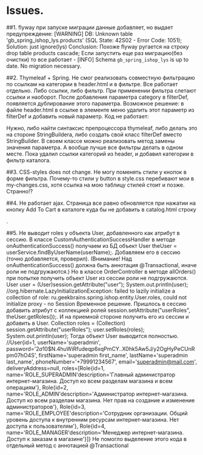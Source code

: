 # Issues.

##1. flyway при запуске миграции данные добавляет, но выдает предупреждение:
[WARNING] DB: Unknown table 'gb_spring_ishop_lys.products' (SQL State: 42S02 - Error Code: 1051);
Solution: just ignore(lys)
Conclusion: Похоже flyway ругается на строку drop table products cascade;
Если запустить еще раз миграцию(без очистки) то все работает - 
[INFO] Schema `gb_spring_ishop_lys` is up to date. No migration necessary.

##2. Thymeleaf + Spring.
 Не смог реализовать совместную фильтрацию по ссылкам на категории в header.html 
 и в фильтре. Все работает отдельно. Либо ссылки, либо фильтр. При применении фильтра слетают ссылки и наоборот. 
 После добавления параметра category в filterDef, появляется дублирование этого параметра.
 Возможное решение: 
 в файле header.html в ссылке в элементе меню удалить этот параметр из filterDef 
 и добавить новый параметр.
 Код не работает:
                             <!-- does not work -->
 <!--                            <li th:class="${#strings.equals(param.category, category.id) ? 'nav-item nav-pills' : 'nav-item'}">-->
 <!--                                <a th:class="${#strings.equals(param.category, category.id) ? 'nav-link active color-white' : 'nav-link active'}"-->
 <!--                                   th:href="@{'/catalog/all' + ${__${#strings.replace(${filterDef},-->
 <!--                                   'category=' + ${param.category}, 'category=' + ${category.id})}__}}"-->
 <!--                                   th:text="${category.title}"></a>-->
 <!--                            </li>-->
 Нужно, либо найти синтаксис препроцессора thymeleaf, либо делать это на стороне StringBuilderа, 
 либо создать свой класс filterDef вместо StringBuilder.
 В своем классе можно реализовать метод замены значения параметра.
 А вообще лучше все фильтры делать в одном месте. 
 Пока удалил ссылки категорий из header, и добавил категории в фильтр каталога.
  
##3. CSS-styles does not change.
Не могу поменять стили у кнопок в форме фильтра.
Почему-то стили у button в style.css перебивают мои в my-changes.css, хотя ссылка 
на мою таблицу стилей стоит и позже. Странно!?

##4. Не работает ajax.
Страница все равно обновляется при нажатии на кнопку Add To Cart в каталоге
куда бы не добавить в catalog.html строку
<script src="https://ajax.googleapis.com/ajax/libs/jquery/3.1.1/jquery.min.js"></script>.

##5. Не выводит roles у объекта User, добавленного как атрибут в сессию.
В классе CustomAuthenticationSuccessHandler в методе onAuthenticationSuccess() получаем из БД 
объект User theUser = userService.findByUserName(userName);.
Добавляем его в сессию (точно добавляется, проверил).
(Внимание! Над onAuthenticationSuccess() должна быть аннотация @Transactional,
иначе роли не подгружаются.)
Но в классе OrderController в методе allOrders() при попытке получить объект User 
из сессии роли не подгружаются.
User user = (User)session.getAttribute("user");
System.out.println(user);
//org.hibernate.LazyInitializationException: failed to lazily initialize a collection of role: ru.geekbrains.spring.ishop.entity.User.roles, could not initialize proxy - no Session
Временное решение.
Пришлось в сессию добавить атрибут с коллекцией ролей
session.setAttribute("userRoles", theUser.getRoles());.
И на приемной стороне получить его из сессии и добавить в User.
Collection<Role> roles = (Collection<Role>) session.getAttribute("userRoles");
user.setRoles(roles);
System.out.println(user);
Тогда объект User выводится полностью.
//User{id=1, userName='superadmin', password='$2a$10$N.4huWiRfudeqp6xqPmCY..X0hk5Aw5J/y2OgHyPeCUnRpm07hO4S', firstName='superadmin first_name', lastName='superadmin last_name', phoneNumber='+79991234567', email='superadmin@mail.com', deliveryAddress=null, roles=[Role{id=1, name='ROLE_SUPERADMIN'description='Главный администратор интернет-магазина. Доступ ко всем разделам магазина и всем операциям'}, Role{id=2, name='ROLE_ADMIN'description='Администратор интернет-магазина. Доступ ко всем разделам магазина. Нет прав на создание и изменение администраторов'}, Role{id=3, name='ROLE_EMPLOYEE'description='Сотрудник организации. Общий уровень доступа к внутренним ресурсам интернет-магазина. Нет доступа к пользователям'}, Role{id=4, name='ROLE_MANAGER'description='Менеджер интернет-магазина. Доступ к заказам в магазине'}]}
Не помогло выделение этого кода в отдельный метод с аннотацией @Transactional